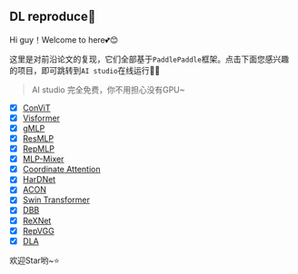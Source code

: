 ## DL reproduce:seedling:

Hi guy！Welcome to here:two_hearts::blush:

这里是对前沿论文的复现，它们全部基于`PaddlePaddle`框架。点击下面您感兴趣的项目，即可跳转到`AI studio`在线运行:ok_woman:

> AI studio 完全免费，你不用担心没有GPU~

- [x] [ConViT](https://aistudio.baidu.com/aistudio/projectdetail/2023435)
- [x] [Visformer](https://aistudio.baidu.com/aistudio/projectdetail/2025397)
- [x] [gMLP](https://aistudio.baidu.com/aistudio/projectdetail/2009567)
- [x] [ResMLP](https://aistudio.baidu.com/aistudio/projectdetail/2005218)
- [x] [RepMLP](https://aistudio.baidu.com/aistudio/projectdetail/2005218)
- [x] [MLP-Mixer](https://aistudio.baidu.com/aistudio/projectdetail/2009536)
- [x] [Coordinate Attention](https://aistudio.baidu.com/aistudio/projectdetail/1884947)
- [x] [HarDNet](https://aistudio.baidu.com/aistudio/projectdetail/1747057)
- [x] [ACON](https://aistudio.baidu.com/aistudio/projectdetail/1871546)
- [x] [Swin Transformer](https://aistudio.baidu.com/aistudio/projectdetail/1796427)
- [x] [DBB](https://aistudio.baidu.com/aistudio/projectdetail/1720151)
- [x] [ReXNet](https://aistudio.baidu.com/aistudio/projectdetail/1689266)
- [x] [RepVGG](https://aistudio.baidu.com/aistudio/projectdetail/1664955)
- [x] [DLA](https://aistudio.baidu.com/aistudio/projectdetail/1767960)

欢迎Star哟~:star:

